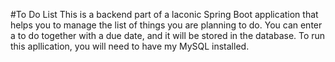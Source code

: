 #To Do List
This is a backend part of a laconic Spring Boot application that helps you to manage the list of things you are planning to do.
You can enter a to do together with a due date, and it will be stored in the database.
To run this apllication, you will need to have my MySQL installed.
